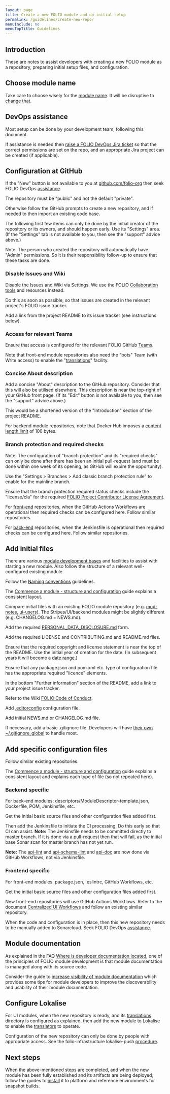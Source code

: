 ```yaml
---
layout: page
title: Create a new FOLIO module and do initial setup
permalink: /guidelines/create-new-repo/
menuInclude: no
menuTopTitle: Guidelines
---
```


## Introduction

These are notes to assist developers with creating a new FOLIO module as a repository,
preparing initial setup files, and configuration.

## Choose module name

Take care to choose wisely for the [module name](/guidelines/naming-conventions/#module-names). It will be disruptive to [change that](/guides/rename-module/).

## DevOps assistance

Most setup can be done by your development team, following this document.

If assistance is needed then [raise a FOLIO DevOps Jira ticket](/faqs/how-to-raise-devops-ticket/#general-folio-devops)
so that the correct permissions are set on the repo, and an appropriate Jira project can be created (if applicable).

## Configuration at GitHub

If the "New" button is not available to you at [github.com/folio-org](https://github.com/folio-org) then seek FOLIO DevOps [assistance](/faqs/how-to-raise-devops-ticket/).

The repository must be "public" and not the default "private".

Otherwise follow the GitHub prompts to create a new repository, and if needed to then import an existing code base.

The following first few items can only be done by the initial creator of the repository or its owners, and should happen early. Use its "Settings" area.
(If the "Settings" tab is not available to you, then see the "support" advice above.)

<div class="attention">
Note: The person who created the repository will automatically have "Admin" permissions.
So it is their responsibility follow-up to ensure that these tasks are done.
</div>

### Disable Issues and Wiki

Disable the Issues and Wiki via Settings. We use the FOLIO [Collaboration tools](/community/#collaboration-tools) and resources instead.

Do this as soon as possible, so that issues are created in the relevant project's FOLIO issue tracker.

Add a link from the project README to its issue tracker (see instructions below).

### Access for relevant Teams

Ensure that access is configured for the relevant FOLIO GitHub [Teams](https://github.com/orgs/folio-org/teams).

Note that front-end module repositories also need the "bots" Team (with Write access) to enable the "[translations](/guides/commence-a-module/#front-end-translations)" facility.

### Concise About description

Add a concise "About" description to the GitHub repository. Consider that this will also be utilised elsewhere. This description is near the top-right of your GitHub front page.
(If its "Edit" button is not available to you, then see the "support" advice above.)

This would be a shortened version of the "Introduction" section of the project README.

For backend module repositories, note that Docker Hub imposes a [content length limit](https://github.com/peter-evans/dockerhub-description#content-limits) of 100 bytes.

### Branch protection and required checks

Note: The configuration of "branch protection" and its "required checks" can only be done after there has been an initial pull-request (and must be done within one week of its opening, as GitHub will expire the opportunity).

Use the "Settings > Branches > Add classic branch protection rule" to enable for the mainline branch.

Ensure that the branch protection required status checks include the "license/cla" for the required [FOLIO Project Contributor License Agreement](/guidelines/cla-process/).

For [front-end](#add-specific-configuration-files) repositories, when the GitHub Actions Workflows are operational then required checks can be configured here. Follow similar repositories.

For [back-end](#add-specific-configuration-files) repositories, when the Jenkinsfile is operational then required checks can be configured here. Follow similar repositories.

## Add initial files

There are various [module development bases](/guides/#module-development-bases) and facilities to assist with starting a new module.
Also follow the structure of a relevant well-configured existing module.

Follow the [Naming conventions](/guidelines/naming-conventions/) guidelines.

The [Commence a module - structure and configuration](/guides/commence-a-module/) guide explains a consistent layout.

Compare initial files with an existing FOLIO module repository (e.g.
[mod-notes](https://github.com/folio-org/mod-notes),
[ui-users](https://github.com/folio-org/ui-users)).
The Stripes/UI/backend modules might be slightly different (e.g. CHANGELOG.md = NEWS.md).

Add the required [PERSONAL_DATA_DISCLOSURE.md](https://github.com/folio-org/personal-data-disclosure) form.

Add the required LICENSE and CONTRIBUTING.md and README.md files.

Ensure that the required copyright and license statement is near the top of the README.
Use the initial year of creation for the date.
(In subsequent years it will become a [date range](https://folio-org.atlassian.net/browse/FOLIO-1021).)

Ensure that any package.json and pom.xml etc. type of configuration file has the appropriate required "licence" elements.

In the bottom "Further information" section of the README, add a link to your project issue tracker.

Refer to the Wiki [FOLIO Code of Conduct](https://wiki.folio.org/display/COMMUNITY/FOLIO+Code+of+Conduct).

Add [.editorconfig](/faqs/how-to-use-editorconfig/) configuration file.

Add initial NEWS.md or CHANGELOG.md file.

If necessary, add a basic .gitignore file.
Developers will have [their own ~/.gitignore_global](/guides/developer-setup#use-gitignore) to handle most.

## Add specific configuration files

Follow similar existing repositories.

The [Commence a module - structure and configuration](/guides/commence-a-module/) guide explains a consistent layout and explains each type of file (so not repeated here).

### Backend specific

For back-end modules: descriptors/ModuleDescriptor-template.json, Dockerfile, POM, Jenkinsfile, etc.

Get the initial basic source files and other configuration files added first.

Then add the Jenkinsfile to initiate the CI processing.
Do this early so that CI can assist.
**Note:**
The Jenkinsfile needs to be committed directly to master branch.
If it is done via a pull-request then that will fail, as the initial base Sonar scan for master branch has not yet run.

**Note:** The [api-lint](/guides/api-lint/) and [api-schema-lint](/guides/describe-schema/) and [api-doc](/guides/api-doc/) are now done via GitHub Workflows, not via Jenkinsfile.

### Frontend specific

For front-end modules: package.json, .eslintrc, GitHub Workflows, etc.

Get the initial basic source files and other configuration files added first.

New front-end repositories will use GitHub Actions Workflows.
Refer to the document [Centralized UI Workflows](https://github.com/folio-org/.github/blob/master/README-UI.md)
and follow an existing similar repository.

When the code and configuration is in place, then this new repository needs to be manually added to Sonarcloud.
Seek FOLIO DevOps [assistance](/faqs/how-to-raise-devops-ticket/).

## Module documentation

As explained in the FAQ [Where is developer documentation located](/faqs/where-is-developer-documentation-located/), one of the principles of FOLIO module development is that module documentation is managed along with its source code.

Consider the guide to [increase visibility of module documentation](/guides/visibility-module-docs/)
which provides some tips for module developers to improve the discoverability and usability of their module documentation.

## Configure Lokalise

For UI modules, when the new repository is ready, and its [translations](/guides/commence-a-module/#front-end-translations) directory is configured as explained,
then add the new module to Lokalise to enable the [translators](/faqs/explain-i18n/) to operate.

Configuration of the new repository can only be done by people with appropriate access.
See the folio-infrastructure lokalise-push [procedure](https://github.com/folio-org-priv/folio-infrastructure/tree/master/lokalise-push).

## Next steps

When the above-mentioned steps are completed, and when the new module has been fully established and its artifacts are being deployed, follow the guides to [install](/faqs/how-to-install-new-module/) it to platform and reference environments for snapshot builds.

<div class="folio-spacer-content"></div>


